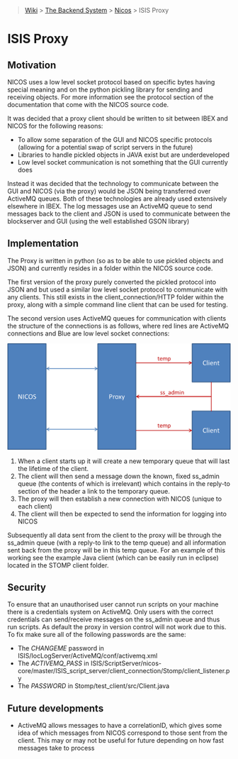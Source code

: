 > [Wiki](Home) > [The Backend System](The-Backend-System) > [Nicos](Nicos) > ISIS Proxy

# ISIS Proxy

## Motivation

NICOS uses a low level socket protocol based on specific bytes having special meaning and on the python pickling library for sending and receiving objects. For more information see the protocol section of the documentation that come with the NICOS source code.

It was decided that a proxy client should be written to sit between IBEX and NICOS for the following reasons:
* To allow some separation of the GUI and NICOS specific protocols (allowing for a potential swap of script servers in the future)
* Libraries to handle pickled objects in JAVA exist but are underdeveloped
* Low level socket communication is not something that the GUI currently does

Instead it was decided that the technology to communicate between the GUI and NICOS (via the proxy) would be JSON being transferred over ActiveMQ queues. Both of these technologies are already used extensively elsewhere in IBEX. The log messages use an ActiveMQ queue to send messages back to the client and JSON is used to communicate between the blockserver and GUI (using the well established GSON library)

## Implementation

The Proxy is written in python (so as to be able to use pickled objects and JSON) and currently resides in a folder within the NICOS source code. 

The first version of the proxy purely converted the pickled protocol into JSON and but used a similar low level socket protocol to communicate with any clients. This still exists in the client_connection/HTTP folder within the proxy, along with a simple command line client that can be used for testing.

The second version uses ActiveMQ queues for communication with clients the structure of the connections is as follows, where red lines are ActiveMQ connections and Blue are low level socket connections:

![NICOS Proxy Design](backend_system/NICOS/ProxyDesign.png)

1. When a client starts up it will create a new temporary queue that will last the lifetime of the client.
2. The client will then send a message down the known, fixed ss_admin queue (the contents of which is irrelevant) which contains in the reply-to section of the header a link to the temporary queue.
3. The proxy will then establish a new connection with NICOS (unique to each client)
4. The client will then be expected to send the information for logging into NICOS

Subsequently all data sent from the client to the proxy will be through the ss_admin queue (with a reply-to link to the temp queue) and all information sent back from the proxy will be in this temp queue. For an example of this working see the example Java client (which can be easily run in eclipse) located in the STOMP client folder. 

## Security

To ensure that an unauthorised user cannot run scripts on your machine there is a credentials system on ActiveMQ. Only users with the correct credentials can send/receive messages on the ss_admin queue and thus run scripts. As default the proxy in version control will not work due to this. To fix make sure all of the following passwords are the same:
* The _CHANGEME_ password in ISIS/IocLogServer/ActiveMQ/conf/activemq.xml
* The _ACTIVEMQ\_PASS_ in ISIS/ScriptServer/nicos-core/master/ISIS\_script\_server/client\_connection/Stomp/client\_listener.py
* The _PASSWORD_ in Stomp/test\_client/src/Client.java

## Future developments

* ActiveMQ allows messages to have a correlationID, which gives some idea of which messages from NICOS correspond to those sent from the client. This may or may not be useful for future depending on how fast messages take to process
